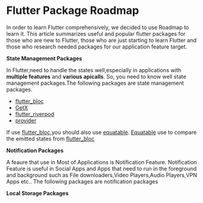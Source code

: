 # Flutter Package Roadmap

In order to learn Flutter comprehensively, we decided to use Roadmap to learn it.
This article summarizes useful and popular flutter packages for those who are new to Flutter, those who are just starting to learn Flutter and those who research needed packages for our application feature target.


**State Management Packages**

  In Flutter,need to handle the states well,especially in applications with **multiple features** and **various apicalls**. So, you need to know well state management packages.The following packages are state management packages.
  - [flutter_bloc](https://pub.dev/packages/flutter_bloc)
  - [GetX](https://pub.dev/packages/get)
  - [flutter_riverpod](https://pub.dev/packages/flutter_riverpod)
  - [provider](https://pub.dev/packages/provider)

If use [flutter_bloc](https://pub.dev/packages/flutter_bloc),you should also use [equatable](https://pub.dev/packages/equatable). [Equatable](https://pub.dev/packages/equatable) use to compare the emitted states from [flutter_bloc](https://pub.dev/packages/flutter_bloc)

**Notification Packages**

  A feaure that use in Most of Applications is Notification Feature. Notification Feature is useful in Social Apps and Apps that need to run in the foreground and background such as File downloaders,Video Players,Audio Players,VPN Apps etc.. The following packages are notification packages

**Local Storage Packages**

